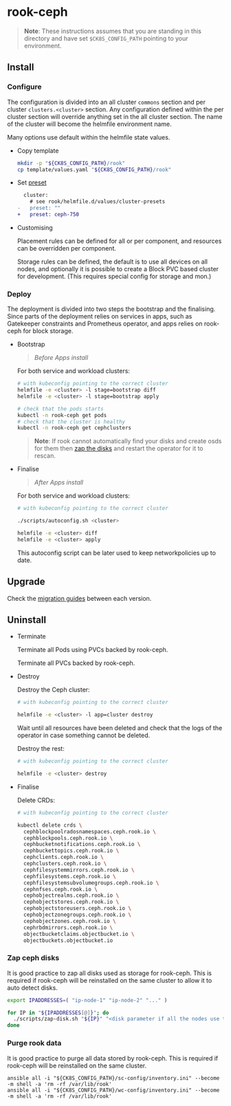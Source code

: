 # rook-ceph

> **Note**: These instructions assumes that you are standing in this directory and have set `$CK8S_CONFIG_PATH` pointing to your environment.

## Install

### Configure

The configuration is divided into an all cluster `commons` section and per cluster `clusters.<cluster>` section.
Any configuration defined within the per cluster section will override anything set in the all cluster section.
The name of the cluster will become the helmfile environment name.

Many options use default within the helmfile state values.

- Copy template

  ```bash
  mkdir -p "${CK8S_CONFIG_PATH}/rook"
  cp template/values.yaml "${CK8S_CONFIG_PATH}/rook"
  ```

- Set [preset](values/cluster-presets)

  ```diff
    cluster:
      # see rook/helmfile.d/values/cluster-presets
  -   preset: ""
  +   preset: ceph-750
  ```

- Customising

  Placement rules can be defined for all or per component, and resources can be overridden per component.

  Storage rules can be defined, the default is to use all devices on all nodes, and optionally it is possible to create a Block PVC based cluster for development.
  (This requires special config for storage and mon.)

### Deploy

The deployment is divided into two steps the bootstrap and the finalising.
Since parts of the deployment relies on services in apps, such as Gatekeeper constraints and Prometheus operator, and apps relies on rook-ceph for block storage.

- Bootstrap

  > *Before Apps install*

  For both service and workload clusters:

  ```bash
  # with kubeconfig pointing to the correct cluster
  helmfile -e <cluster> -l stage=bootstrap diff
  helmfile -e <cluster> -l stage=bootstrap apply

  # check that the pods starts
  kubectl -n rook-ceph get pods
  # check that the cluster is healthy
  kubectl -n rook-ceph get cephclusters
  ```

  > **Note**: If rook cannot automatically find your disks and create osds for them then [zap the disks](#zap-ceph-disks) and restart the operator for it to rescan.

- Finalise

  > *After Apps install*

  For both service and workload clusters:

  ```bash
  # with kubeconfig pointing to the correct cluster

  ./scripts/autoconfig.sh <cluster>

  helmfile -e <cluster> diff
  helmfile -e <cluster> apply
  ```

  This autoconfig script can be later used to keep networkpolicies up to date.

## Upgrade

Check the [migration guides](migration) between each version.

## Uninstall

- Terminate

  Terminate all Pods using PVCs backed by rook-ceph.

  Terminate all PVCs backed by rook-ceph.

- Destroy

  Destroy the Ceph cluster:

  ```bash
  # with kubeconfig pointing to the correct cluster

  helmfile -e <cluster> -l app=cluster destroy
  ```

  Wait until all resources have been deleted and check that the logs of the operator in case something cannot be deleted.

  Destroy the rest:

  ```bash
  # with kubeconfig pointing to the correct cluster

  helmfile -e <cluster> destroy
  ```

- Finalise

  Delete CRDs:

  ```bash
  # with kubeconfig pointing to the correct cluster

  kubectl delete crds \
    cephblockpoolradosnamespaces.ceph.rook.io \
    cephblockpools.ceph.rook.io \
    cephbucketnotifications.ceph.rook.io \
    cephbuckettopics.ceph.rook.io \
    cephclients.ceph.rook.io \
    cephclusters.ceph.rook.io \
    cephfilesystemmirrors.ceph.rook.io \
    cephfilesystems.ceph.rook.io \
    cephfilesystemsubvolumegroups.ceph.rook.io \
    cephnfses.ceph.rook.io \
    cephobjectrealms.ceph.rook.io \
    cephobjectstores.ceph.rook.io \
    cephobjectstoreusers.ceph.rook.io \
    cephobjectzonegroups.ceph.rook.io \
    cephobjectzones.ceph.rook.io \
    cephrbdmirrors.ceph.rook.io \
    objectbucketclaims.objectbucket.io \
    objectbuckets.objectbucket.io
  ```

### Zap ceph disks

It is good practice to zap all disks used as storage for rook-ceph.
This is required if rook-ceph will be reinstalled on the same cluster to allow it to auto detect disks.

```bash
export IPADDRESSES=( "ip-node-1" "ip-node-2" "..." )

for IP in "${IPADDRESSES[@]}"; do
  ./scripts/zap-disk.sh "${IP}" "<disk parameter if all the nodes use the same: eg. sdX(x) or vdX(x)>"
done
```

### Purge rook data

It is good practice to purge all data stored by rook-ceph.
This is required if rook-ceph will be reinstalled on the same cluster.

```console
ansible all -i "${CK8S_CONFIG_PATH}/sc-config/inventory.ini" --become -m shell -a 'rm -rf /var/lib/rook'
ansible all -i "${CK8S_CONFIG_PATH}/wc-config/inventory.ini" --become -m shell -a 'rm -rf /var/lib/rook'
```

